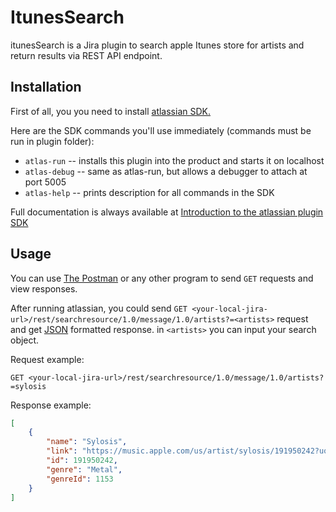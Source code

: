 # ItunesSearch #

itunesSearch is a Jira plugin to search apple Itunes store for artists and return results via REST API endpoint.

## Installation #

First of all, you you need to install
[atlassian SDK.](https://developer.atlassian.com/server/framework/atlassiansdk/downloads/)

Here are the SDK commands you'll use immediately (commands must be run in plugin folder):

* ```atlas-run``` -- installs this plugin into the product and starts it on localhost
* ```atlas-debug``` -- same as atlas-run, but allows a debugger to attach at port 5005
* ```atlas-help``` -- prints description for all commands in the SDK

Full documentation is always available at
[Introduction to the atlassian plugin SDK](https://developer.atlassian.com/display/DOCS/Introduction+to+the+Atlassian+Plugin+SDK)

## Usage #

You can use [The Postman](https://www.postman.com/downloads/) or any other program to send ```GET``` requests and view
responses.

After running atlassian, you could
send ```GET <your-local-jira-url>/rest/searchresource/1.0/message/1.0/artists?=<artists>``` request and
get [JSON](https://www.json.org/) formatted response. in ```<artists>``` you can input your search object.

Request example:  

```GET <your-local-jira-url>/rest/searchresource/1.0/message/1.0/artists?=sylosis```

Response example:


```json
[
    {
        "name": "Sylosis",
        "link": "https://music.apple.com/us/artist/sylosis/191950242?uo=4",
        "id": 191950242,
        "genre": "Metal",
        "genreId": 1153
    }
]
```